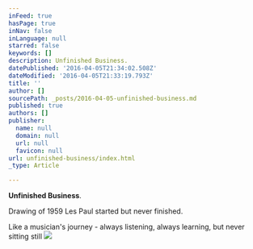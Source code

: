 ```yaml
---
inFeed: true
hasPage: true
inNav: false
inLanguage: null
starred: false
keywords: []
description: Unfinished Business.
datePublished: '2016-04-05T21:34:02.508Z'
dateModified: '2016-04-05T21:33:19.793Z'
title: ''
author: []
sourcePath: _posts/2016-04-05-unfinished-business.md
published: true
authors: []
publisher:
  name: null
  domain: null
  url: null
  favicon: null
url: unfinished-business/index.html
_type: Article

---
```

**Unfinished Business**.

Drawing of 1959 Les Paul started but never finished.

Like a musician's journey - always listening, always learning, but never sitting still
![](https://the-grid-user-content.s3-us-west-2.amazonaws.com/4a370c3e-62e4-4bce-89c4-353f4682cbb5.jpg)